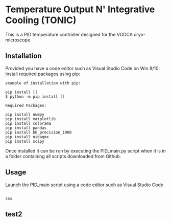 # Temperature Output N' Integrative Cooling (TONIC)
This is a PID temperature controller designed for the VODCA cryo-microscope

## Installation
Provided you have a code editor such as Visual Studio Code on Win 8/10:
Install required packages using pip:

```
example of installation with pip:

pip install [] 
$ python -m pip install []

Required Packages:

pip install numpy
pip install matplotlib
pip install colorama
pip install pandas
pip install bk_precision_1900
pip install nidaqmx
pip install scipy
```
Once installed it can be run by executing the PID_main.py script when it is in a folder containing all scripts downloaded from Github.

## Usage
Launch the PID_main script using a code editor such as Visual Studio Code
```

sss

```


## test2
